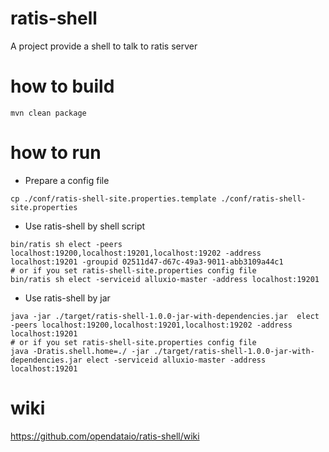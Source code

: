 # ratis-shell
A project provide a shell to talk to ratis server

# how to build
```Console
mvn clean package
```

# how to run

- Prepare a config file
```Console
cp ./conf/ratis-shell-site.properties.template ./conf/ratis-shell-site.properties
```

- Use ratis-shell by shell script
```Console
bin/ratis sh elect -peers localhost:19200,localhost:19201,localhost:19202 -address localhost:19201 -groupid 02511d47-d67c-49a3-9011-abb3109a44c1
# or if you set ratis-shell-site.properties config file
bin/ratis sh elect -serviceid alluxio-master -address localhost:19201
```

- Use ratis-shell by jar

```Console
java -jar ./target/ratis-shell-1.0.0-jar-with-dependencies.jar  elect -peers localhost:19200,localhost:19201,localhost:19202 -address localhost:19201
# or if you set ratis-shell-site.properties config file
java -Dratis.shell.home=./ -jar ./target/ratis-shell-1.0.0-jar-with-dependencies.jar elect -serviceid alluxio-master -address localhost:19201
```

# wiki

https://github.com/opendataio/ratis-shell/wiki